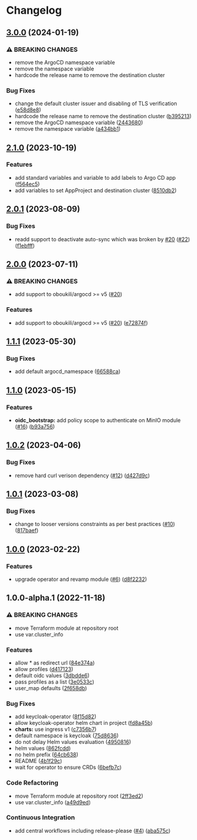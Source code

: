 # Changelog

## [3.0.0](https://github.com/camptocamp/devops-stack-module-keycloak/compare/v2.1.0...v3.0.0) (2024-01-19)


### ⚠ BREAKING CHANGES

* remove the ArgoCD namespace variable
* remove the namespace variable
* hardcode the release name to remove the destination cluster

### Bug Fixes

* change the default cluster issuer and disabling of TLS verification ([e58d8e8](https://github.com/camptocamp/devops-stack-module-keycloak/commit/e58d8e8271165f252f179228494e150ba35bb785))
* hardcode the release name to remove the destination cluster ([b395213](https://github.com/camptocamp/devops-stack-module-keycloak/commit/b3952132a37c60080fe67632ed8024b56ba0fe1d))
* remove the ArgoCD namespace variable ([2443680](https://github.com/camptocamp/devops-stack-module-keycloak/commit/2443680d96e972fd9f060fe04051ad5b18ec9381))
* remove the namespace variable ([a434bb1](https://github.com/camptocamp/devops-stack-module-keycloak/commit/a434bb185f2a1c7a4a063801555f15df730ea377))

## [2.1.0](https://github.com/camptocamp/devops-stack-module-keycloak/compare/v2.0.1...v2.1.0) (2023-10-19)


### Features

* add standard variables and variable to add labels to Argo CD app ([f564ec5](https://github.com/camptocamp/devops-stack-module-keycloak/commit/f564ec57681d7d5e07044c3435fe1abacac677e6))
* add variables to set AppProject and destination cluster ([8510db2](https://github.com/camptocamp/devops-stack-module-keycloak/commit/8510db2fbc2392f8516488edcead524528bfed2f))

## [2.0.1](https://github.com/camptocamp/devops-stack-module-keycloak/compare/v2.0.0...v2.0.1) (2023-08-09)


### Bug Fixes

* readd support to deactivate auto-sync which was broken by [#20](https://github.com/camptocamp/devops-stack-module-keycloak/issues/20) ([#22](https://github.com/camptocamp/devops-stack-module-keycloak/issues/22)) ([f1ebfff](https://github.com/camptocamp/devops-stack-module-keycloak/commit/f1ebfffa8d6dc22dc296e00cb796eaa68a515dff))

## [2.0.0](https://github.com/camptocamp/devops-stack-module-keycloak/compare/v1.1.1...v2.0.0) (2023-07-11)


### ⚠ BREAKING CHANGES

* add support to oboukili/argocd >= v5 ([#20](https://github.com/camptocamp/devops-stack-module-keycloak/issues/20))

### Features

* add support to oboukili/argocd &gt;= v5 ([#20](https://github.com/camptocamp/devops-stack-module-keycloak/issues/20)) ([e72874f](https://github.com/camptocamp/devops-stack-module-keycloak/commit/e72874ffb3fb45a06c9d8c7c26c03f4c44f6d674))

## [1.1.1](https://github.com/camptocamp/devops-stack-module-keycloak/compare/v1.1.0...v1.1.1) (2023-05-30)


### Bug Fixes

* add default argocd_namespace ([66588ca](https://github.com/camptocamp/devops-stack-module-keycloak/commit/66588cab48b6aba6a702093ca052a2c09114e800))

## [1.1.0](https://github.com/camptocamp/devops-stack-module-keycloak/compare/v1.0.2...v1.1.0) (2023-05-15)


### Features

* **oidc_bootstrap:** add policy scope to authenticate on MinIO module ([#16](https://github.com/camptocamp/devops-stack-module-keycloak/issues/16)) ([b93a756](https://github.com/camptocamp/devops-stack-module-keycloak/commit/b93a756eb8dae54ef297ef02f376cc82bde98a6b))

## [1.0.2](https://github.com/camptocamp/devops-stack-module-keycloak/compare/v1.0.1...v1.0.2) (2023-04-06)


### Bug Fixes

* remove hard curl verison dependency ([#12](https://github.com/camptocamp/devops-stack-module-keycloak/issues/12)) ([d427d9c](https://github.com/camptocamp/devops-stack-module-keycloak/commit/d427d9cba4558c869b14fd2d1e0010118823c781))

## [1.0.1](https://github.com/camptocamp/devops-stack-module-keycloak/compare/v1.0.0...v1.0.1) (2023-03-08)


### Bug Fixes

* change to looser versions constraints as per best practices ([#10](https://github.com/camptocamp/devops-stack-module-keycloak/issues/10)) ([817baef](https://github.com/camptocamp/devops-stack-module-keycloak/commit/817baef75fe267ac958a6dc198b3a0234efa0b97))

## [1.0.0](https://github.com/camptocamp/devops-stack-module-keycloak/compare/v1.0.0-alpha.1...v1.0.0) (2023-02-22)


### Features

* upgrade operator and revamp module ([#6](https://github.com/camptocamp/devops-stack-module-keycloak/issues/6)) ([d8f2232](https://github.com/camptocamp/devops-stack-module-keycloak/commit/d8f223294068aae554929e25fd0046aeadb1cf2f))

## 1.0.0-alpha.1 (2022-11-18)


### ⚠ BREAKING CHANGES

* move Terraform module at repository root
* use var.cluster_info

### Features

* allow * as redirect url ([84e374a](https://github.com/camptocamp/devops-stack-module-keycloak/commit/84e374a20a6e5cf48c98ec560b38581226ea4771))
* allow profiles ([d417123](https://github.com/camptocamp/devops-stack-module-keycloak/commit/d417123f56030fdf41805885df66e652eec29f5c))
* default oidc values ([3dbdde6](https://github.com/camptocamp/devops-stack-module-keycloak/commit/3dbdde66a36ee10c069022656434449e575a105a))
* pass profiles as a list ([3e0533c](https://github.com/camptocamp/devops-stack-module-keycloak/commit/3e0533c288dd7aa89496d285c48ec60339e88af7))
* user_map defaults ([2f658db](https://github.com/camptocamp/devops-stack-module-keycloak/commit/2f658db414400ce6b154b86406d1fd9fddaaa456))


### Bug Fixes

* add keycloak-operator ([8f15d82](https://github.com/camptocamp/devops-stack-module-keycloak/commit/8f15d82805e65da9b200919263e71f040917edd5))
* allow keycloak-operator helm chart in project ([fd8a45b](https://github.com/camptocamp/devops-stack-module-keycloak/commit/fd8a45b36c34c62549d7a7aa931fe2d842fffdd7))
* **charts:** use ingress v1 ([c7356b7](https://github.com/camptocamp/devops-stack-module-keycloak/commit/c7356b7edfd4f69637d16962b214cf32003ad15d))
* default namespace is keycloak ([75d8636](https://github.com/camptocamp/devops-stack-module-keycloak/commit/75d86364a4fc0bc0cf0b155f0a6ece91a993ba23))
* do not delay Helm values evaluation ([4950816](https://github.com/camptocamp/devops-stack-module-keycloak/commit/495081659d2caff2d28c9c590c7616be309e7cb2))
* helm values ([862fcdd](https://github.com/camptocamp/devops-stack-module-keycloak/commit/862fcdd9ef315a033251a8cbc84b2c7535c131c6))
* no helm prefix ([64cb638](https://github.com/camptocamp/devops-stack-module-keycloak/commit/64cb63806fd396593c7349cba2bb0afaed63a9f0))
* README ([4b1f29c](https://github.com/camptocamp/devops-stack-module-keycloak/commit/4b1f29c530a73e380a63ced7217f6d38dc14e7ec))
* wait for operator to ensure CRDs ([6befb7c](https://github.com/camptocamp/devops-stack-module-keycloak/commit/6befb7caf0204564c3383ace00be7cd6ea196050))


### Code Refactoring

* move Terraform module at repository root ([2ff3ed2](https://github.com/camptocamp/devops-stack-module-keycloak/commit/2ff3ed2e860bcdf6fb05093476faad9e28f4d0fa))
* use var.cluster_info ([a49d9ed](https://github.com/camptocamp/devops-stack-module-keycloak/commit/a49d9ed47b76b56a8c1371b2ccfef6dc49903b7d))


### Continuous Integration

* add central workflows including release-please ([#4](https://github.com/camptocamp/devops-stack-module-keycloak/issues/4)) ([aba575c](https://github.com/camptocamp/devops-stack-module-keycloak/commit/aba575cd447e6f85004d158e1debb3ef6ed5d1d5))
